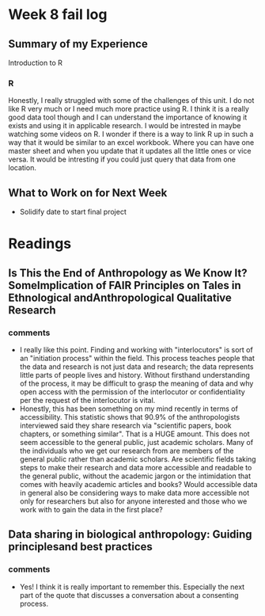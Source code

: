 # Week 8 fail log
## Summary of my Experience
Introduction to R

### R
Honestly, I really struggled with some of the challenges of this unit. I do not like R very much or I need much more practice using R. I think it is a really good data tool though and I can understand the importance of knowing it exists and using it in applicable research. I would be intrested in maybe watching some videos on R. 
I wonder if there is a way to link R up in such a way that it would be similar to an excel workbook. Where you can have one master sheet and when you update that it updates all the little ones or vice versa. It would be intresting if you could just query that data from one location.
## What to Work on for Next Week
- Solidify date to start final project

# Readings

## Is This the End of Anthropology as We Know It? SomeImplication of FAIR Principles on Tales in Ethnological andAnthropological Qualitative Research
### comments
- I really like this point. Finding and working with "interlocutors" is sort of an "initiation process" within the field. This process teaches people that the data and research is not just data and research; the data represents little parts of people lives and history. Without firsthand understanding of the process, it may be difficult to grasp the meaning of data and why open access with the permission of the interlocutor or confidentiality per the request of the interlocutor is vital.
- Honestly, this has been something on my mind recently in terms of accessibility. This statistic shows that 90.9% of the anthropologists interviewed said they share research via "scientific papers, book chapters, or something similar". That is a HUGE amount. This does not seem accessible to the general public, just academic scholars. Many of the individuals who we get our research from are members of the general public rather than academic scholars. Are scientific fields taking steps to make their research and data more accessible and readable to the general public, without the academic jargon or the intimidation that comes with heavily academic articles and books? Would accessible data in general also be considering ways to make data more accessible not only for researchers but also for anyone interested and those who we work with to gain the data in the first place?
##  Data sharing in biological anthropology: Guiding principlesand best practices
### comments
- Yes! I think it is really important to remember this. Especially the next part of the quote that discusses a conversation about a consenting process.


